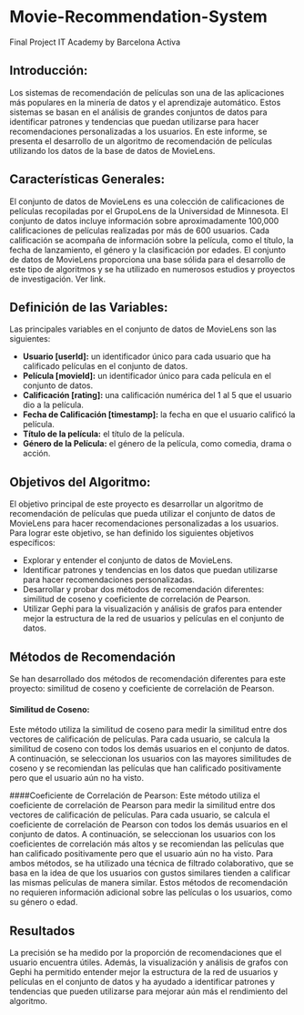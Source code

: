 # Movie-Recommendation-System
Final Project IT Academy by Barcelona Activa

## Introducción: 
Los sistemas de recomendación de películas son una de las aplicaciones más populares en la minería de datos y el aprendizaje automático. Estos sistemas se basan en el análisis de grandes conjuntos de datos para identificar patrones y tendencias que puedan utilizarse para hacer recomendaciones personalizadas a los usuarios. En este informe, se presenta el desarrollo de un algoritmo de recomendación de películas utilizando los datos de la base de datos de MovieLens.

## Características Generales:
El conjunto de datos de MovieLens es una colección de calificaciones de películas recopiladas por el GrupoLens de la Universidad de Minnesota. El conjunto de datos incluye información sobre aproximadamente 100,000 calificaciones de películas realizadas por más de 600 usuarios. Cada calificación se acompaña de información sobre la película, como el título, la fecha de lanzamiento, el género y la clasificación por edades. El conjunto de datos de MovieLens proporciona una base sólida para el desarrollo de este tipo de algoritmos y se ha utilizado en numerosos estudios y proyectos de investigación. Ver link.

## Definición de las Variables:
Las principales variables en el conjunto de datos de MovieLens son las siguientes:

* **Usuario [userId]:** un identificador único para cada usuario que ha calificado películas en el conjunto de datos.
* **Película [movieId]:** un identificador único para cada película en el conjunto de datos.
* **Calificación [rating]:** una calificación numérica del 1 al 5 que el usuario dio a la película.
* **Fecha de Calificación [timestamp]:** la fecha en que el usuario calificó la película.
* **Título de la película:** el título de la película.
* **Género de la Película:** el género de la película, como comedia, drama o acción.

## Objetivos del Algoritmo:
El objetivo principal de este proyecto es desarrollar un algoritmo de recomendación de películas que pueda utilizar el conjunto de datos de MovieLens para hacer recomendaciones personalizadas a los usuarios. Para lograr este objetivo, se han definido los siguientes objetivos específicos:
* Explorar y entender el conjunto de datos de MovieLens.
* Identificar patrones y tendencias en los datos que puedan utilizarse para hacer recomendaciones personalizadas.
* Desarrollar y probar dos métodos de recomendación diferentes: similitud de coseno y coeficiente de correlación de Pearson.
* Utilizar Gephi para la visualización y análisis de grafos para entender mejor la estructura de la red de usuarios y películas en el conjunto de datos.

## Métodos de Recomendación
Se han desarrollado dos métodos de recomendación diferentes para este proyecto: similitud de coseno y coeficiente de correlación de Pearson.

#### Similitud de Coseno: 
Este método utiliza la similitud de coseno para medir la similitud entre dos vectores de calificación de películas. Para cada usuario, se calcula la similitud de coseno con todos los demás usuarios en el conjunto de datos. A continuación, se seleccionan los usuarios con las mayores similitudes de coseno y se recomiendan las películas que han calificado positivamente pero que el usuario aún no ha visto.

####Coeficiente de Correlación de Pearson: 
Este método utiliza el coeficiente de correlación de Pearson para medir la similitud entre dos vectores de calificación de películas. Para cada usuario, se calcula el coeficiente de correlación de Pearson con todos los demás usuarios en el conjunto de datos. A continuación, se seleccionan los usuarios con los coeficientes de correlación más altos y se recomiendan las películas que han calificado positivamente pero que el usuario aún no ha visto.
Para ambos métodos, se ha utilizado una técnica de filtrado colaborativo, que se basa en la idea de que los usuarios con gustos similares tienden a calificar las mismas películas de manera similar. Estos métodos de recomendación no requieren información adicional sobre las películas o los usuarios, como su género o edad.

## Resultados
La precisión se ha medido por la proporción de recomendaciones que el usuario encuentra útiles. Además, la visualización y análisis de grafos con Gephi ha permitido entender mejor la estructura de la red de usuarios y películas en el conjunto de datos y ha ayudado a identificar patrones y tendencias que pueden utilizarse para mejorar aún más el rendimiento del algoritmo.



